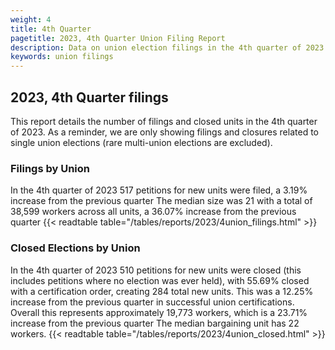 ```yaml
---
weight: 4
title: 4th Quarter
pagetitle: 2023, 4th Quarter Union Filing Report
description: Data on union election filings in the 4th quarter of 2023
keywords: union filings
---
```


## 2023, 4th Quarter filings

This report details the number of filings and closed units in the 4th quarter of 2023. As a reminder, we are only showing filings and closures related to single union elections (rare multi-union elections are excluded).

### Filings by Union
In the 4th quarter of 2023 517 petitions for new units were filed, a 3.19% increase from the previous quarter The median size was 21 with a total of 38,599 workers across all units, a 36.07% increase from the previous quarter
{{< readtable table="/tables/reports/2023/4union_filings.html" >}}

### Closed Elections by Union
In the 4th quarter of 2023 510 petitions for new units were closed (this includes petitions where no election was ever held), with 55.69% closed with a certification order, creating 284 total new units. This was a 12.25% increase from the previous quarter in successful union certifications. Overall this represents approximately 19,773 workers, which is a 23.71% increase from the previous quarter The median bargaining unit has 22 workers.
{{< readtable table="/tables/reports/2023/4union_closed.html" >}}

